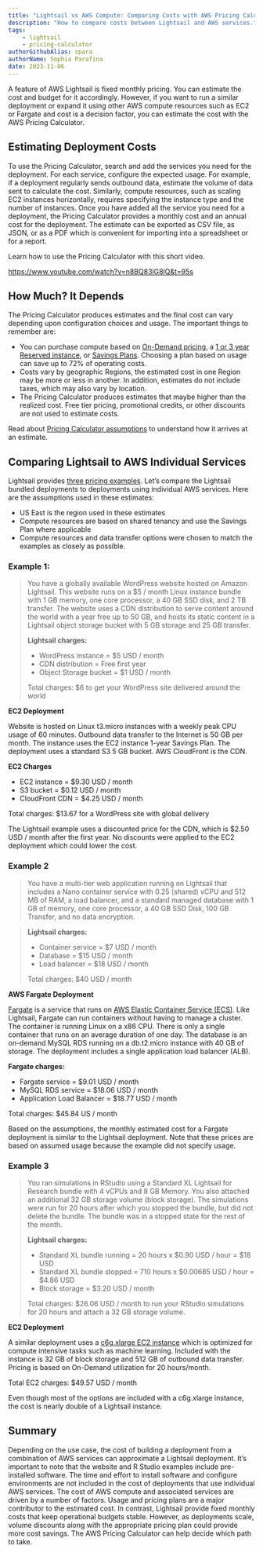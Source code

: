 ```yaml
---
title: "Lightsail vs AWS Compute: Comparing Costs with AWS Pricing Calculator"
description: "How to compare costs between Lightsail and AWS services."
tags:
    - lightsail
    - pricing-calculator
authorGithubAlias: spara
authorName: Sophia Parafina
date: 2023-11-06
---
```


A feature of AWS Lightsail is fixed monthly pricing. You can estimate the cost and budget for it accordingly. However, if you want to run a similar deployment or expand it using other AWS compute resources such as EC2 or Fargate and cost is a decision factor, you can estimate the cost with the AWS Pricing Calculator. 

## Estimating Deployment Costs

To use the Pricing Calculator, search and add the services you need for the deployment. For each service, configure the expected usage. For example, if a deployment regularly sends outbound data, estimate the volume of data sent to calculate the cost. Similarly, compute resources, such as scaling EC2 instances horizontally, requires specifying the instance type and the number of instances. Once you have added all the service you need for a deployment, the Pricing Calculator provides a monthly cost and an annual cost for the deployment. The estimate can be exported as CSV file, as JSON, or as a PDF which is convenient for importing into a spreadsheet or for a report. 

Learn how to use the Pricing Calculator with this short video. 

https://www.youtube.com/watch?v=n8BQ83lG8lQ&t=95s

## How Much? It Depends

The Pricing Calculator produces estimates and the final cost can vary depending upon configuration choices and usage. The important things to remember are:

- You can purchase compute based on [On-Demand pricing](https://aws.amazon.com/ec2/pricing/on-demand/?sc_channel=el&sc_campaign=post&sc_content=lightsailvsawscomputecomparingcostswithawspricingcalculator&sc_geo=mult&sc_country=mult&sc_outcome=acq&sc_category=lightsail), a [1 or 3 year Reserved instance](https://aws.amazon.com/ec2/pricing/reserved-instances/pricing/?sc_channel=el&sc_campaign=post&sc_content=lightsailvsawscomputecomparingcostswithawspricingcalculator&sc_geo=mult&sc_country=mult&sc_outcome=acq&sc_category=lightsail), or [Savings Plans](https://aws.amazon.com/savingsplans/?sc_channel=el&sc_campaign=post&sc_content=lightsailvsawscomputecomparingcostswithawspricingcalculator&sc_geo=mult&sc_country=mult&sc_outcome=acq&sc_category=lightsail). Choosing a plan based on usage can save up to 72% of operating costs.
-  Costs vary by geographic Regions, the estimated cost in one Region may be more or less in another. In addition, estimates do not include taxes, which may also vary by location.
- The Pricing Calculator produces estimates that maybe higher than the realized cost. Free tier pricing, promotional credits, or other discounts are not used to estimate costs. 

Read about [Pricing Calculator assumptions](https://aws.amazon.com/calculator/calculator-assumptions/?sc_channel=el&sc_campaign=post&sc_content=lightsailvsawscomputecomparingcostswithawspricingcalculator&sc_geo=mult&sc_country=mult&sc_outcome=acq&sc_category=lightsail) to understand how it arrives at an estimate.

## Comparing Lightsail to AWS Individual Services

Lightsail provides [three pricing examples](https://aws.amazon.com/lightsail/pricing/?sc_channel=el&sc_campaign=post&sc_content=lightsailvsawscomputecomparingcostswithawspricingcalculator&sc_geo=mult&sc_country=mult&sc_outcome=acq&sc_category=lightsail). Let’s compare the Lightsail bundled deployments to deployments using individual AWS services. Here are the assumptions used in these estimates:

- US East is the region used in these estimates
- Compute resources are based on shared tenancy and use the Savings Plan where applicable
- Compute resources and data transfer options were chosen to match the examples as closely as possible.

### Example 1:

> You have a globally available WordPress website hosted on Amazon Lightsail. This website runs on a $5 / month Linux instance bundle with 1 GB memory, one core processor, a 40 GB SSD disk, and 2 TB transfer. The website uses a CDN distribution to serve content around the world with a year free up to 50 GB, and hosts its static content in a Lightsail object storage bucket with 5 GB storage and 25 GB transfer.
> 
> **Lightsail charges:**
> 
> - WordPress instance = $5 USD / month
> - CDN distribution = Free first year
> - Object Storage bucket = $1 USD / month
>
> Total charges: $6 to get your WordPress site delivered around the world

**EC2 Deployment**

Website is hosted on Linux t3.micro instances with a weekly peak CPU usage of 60 minutes. Outbound data transfer to the Internet is 50 GB per month. The instance uses the EC2 instance 1-year Savings Plan. The deployment uses a standard S3 5 GB bucket. AWS CloudFront is the CDN.

**EC2 Charges**

- EC2 instance = $9.30 USD / month
- S3 bucket = $0.12 USD / month
- CloudFront CDN = $4.25 USD / month
 
Total charges: $13.67 for a WordPress site with global delivery

The Lightsail example uses a discounted price for the CDN, which is $2.50 USD / month after the first year. No discounts were applied to the EC2 deployment which could lower the cost.

### Example 2

> You have a multi-tier web application running on Lightsail that includes a Nano container service with 0.25 (shared) vCPU and 512 MB of RAM, a load balancer, and a standard managed database with 1 GB of memory, one core processor, a 40 GB SSD Disk, 100 GB Transfer, and no data encryption.

> **Lightsail charges:**
>
> - Container service = $7 USD / month
> - Database = $15 USD / month
> - Load balancer = $18 USD / month
>
> Total charges: $40 USD / month

**AWS Fargate Deployment**

[Fargate](https://docs.aws.amazon.com/AmazonECS/latest/userguide/what-is-fargate.html?sc_channel=el&sc_campaign=post&sc_content=lightsailvsawscomputecomparingcostswithawspricingcalculator&sc_geo=mult&sc_country=mult&sc_outcome=acq&sc_category=lightsail) is a service that runs on [AWS Elastic Container Service (ECS)](https://docs.aws.amazon.com/AmazonECS/latest/developerguide/Welcome.html?sc_channel=el&sc_campaign=post&sc_content=lightsailvsawscomputecomparingcostswithawspricingcalculator&sc_geo=mult&sc_country=mult&sc_outcome=acq&sc_category=lightsail). Like Lightsail, Fargate can run containers without having to manage a cluster. The container is running Linux on a x86 CPU. There is only a single container that runs on an average duration of one day. The database is an on-demand MySQL RDS running on a db.t2.micro instance with 40 GB of storage. The deployment includes a single application load balancer (ALB).

**Fargate charges:**

- Fargate service = $9.01 USD / month
- MySQL RDS service = $18.06 USD / month
- Application Load Balancer = $18.77 USD / month

Total charges: $45.84 US / month

Based on the assumptions, the monthly estimated cost for a Fargate deployment is similar to the Lightsail deployment. Note that these prices are based on assumed usage because the example did not specify usage.

### Example 3

> You ran simulations in RStudio using a Standard XL Lightsail for Research bundle with 4 vCPUs and 8 GB Memory. You also attached an additional 32 GB storage volume (block storage). The simulations were run for 20 hours after which you stopped the bundle, but did not delete the bundle. The bundle was in a stopped state for the rest of the month.
>
> **Lightsail charges:**
>
> - Standard XL bundle running = 20 hours x $0.90 USD / hour = $18 USD
> - Standard XL bundle stopped = 710 hours x $0.00685 USD / hour = $4.86 USD
> - Block storage = $3.20 USD / month
>
> Total charges: $26.06 USD / month to run your RStudio simulations for 20 hours and attach a 32 GB storage volume.

**EC2 Deployment**

A similar deployment uses a [c6g.xlarge EC2 instance](https://aws.amazon.com/ec2/instance-types/c6g/?sc_channel=el&sc_campaign=post&sc_content=lightsailvsawscomputecomparingcostswithawspricingcalculator&sc_geo=mult&sc_country=mult&sc_outcome=acq&sc_category=lightsail) which is optimized for compute intensive tasks such as machine learning. Included with the instance is 32 GB of block storage and 512 GB of outbound data transfer. Pricing is based on On-Demand utilization for 20 hours/month.

Total EC2 charges: $49.57 USD / month

Even though most of the options are included with a c6g.xlarge instance, the cost is nearly double of a Lightsail instance.

## Summary

Depending on the use case, the cost of building a deployment from a combination of AWS services can approximate a Lightsail deployment. It’s important to note that the website and R Studio examples include pre-installed software. The time and effort to install software and configure environments are not included in the cost of deployments that use individual AWS services. The cost of AWS compute and associated services are driven by a number of factors. Usage and pricing plans are a major contributor to the estimated cost. In contrast, Lightsail provide fixed monthly costs that keep operational budgets stable. However, as deployments scale, volume discounts along with the appropriate pricing plan could provide more cost savings. The AWS Pricing Calculator can help decide which path to take.